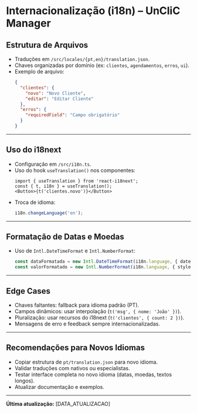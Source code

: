 # Internacionalização (i18n) – UnCliC Manager

## Estrutura de Arquivos

- Traduções em `/src/locales/{pt,en}/translation.json`.
- Chaves organizadas por domínio (ex: `clientes`, `agendamentos`, `erros`, `ui`).
- Exemplo de arquivo:
  ```json
  {
    "clientes": {
      "novo": "Novo Cliente",
      "editar": "Editar Cliente"
    },
    "erros": {
      "requiredField": "Campo obrigatório"
    }
  }
  ```

---

## Uso do i18next

- Configuração em `/src/i18n.ts`.
- Uso do hook `useTranslation()` nos componentes:
  ```tsx
  import { useTranslation } from 'react-i18next';
  const { t, i18n } = useTranslation();
  <Button>{t('clientes.novo')}</Button>
  ```
- Troca de idioma:
  ```ts
  i18n.changeLanguage('en');
  ```

---

## Formatação de Datas e Moedas

- Uso de `Intl.DateTimeFormat` e `Intl.NumberFormat`:
  ```ts
  const dataFormatada = new Intl.DateTimeFormat(i18n.language, { dateStyle: 'short' }).format(new Date());
  const valorFormatado = new Intl.NumberFormat(i18n.language, { style: 'currency', currency: 'BRL' }).format(123.45);
  ```

---

## Edge Cases

- Chaves faltantes: fallback para idioma padrão (PT).
- Campos dinâmicos: usar interpolação (`t('msg', { nome: 'João' })`).
- Pluralização: usar recursos do i18next (`t('clientes', { count: 2 })`).
- Mensagens de erro e feedback sempre internacionalizadas.

---

## Recomendações para Novos Idiomas

- Copiar estrutura de `pt/translation.json` para novo idioma.
- Validar traduções com nativos ou especialistas.
- Testar interface completa no novo idioma (datas, moedas, textos longos).
- Atualizar documentação e exemplos.

---

**Última atualização:** [DATA_ATUALIZACAO] 